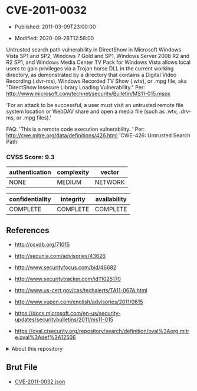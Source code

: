 # CVE-2011-0032

- Published: 2011-03-09T23:00:00

- Modified: 2020-09-28T12:58:00

Untrusted search path vulnerability in DirectShow in Microsoft Windows Vista SP1 and SP2, Windows 7 Gold and SP1, Windows Server 2008 R2 and R2 SP1, and Windows Media Center TV Pack for Windows Vista allows local users to gain privileges via a Trojan horse DLL in the current working directory, as demonstrated by a directory that contains a Digital Video Recording (.dvr-ms), Windows Recorded TV Show (.wtv), or .mpg file, aka "DirectShow Insecure Library Loading Vulnerability." Per: http://www.microsoft.com/technet/security/Bulletin/MS11-015.mspx

'For an attack to be successful, a user must visit an untrusted remote file system location or WebDAV share and open a media file (such as .wtv, .drv-ms, or .mpg files).'

FAQ: 'This is a remote code execution vulnerability. ' Per: http://cwe.mitre.org/data/definitions/426.html 
'CWE-426: Untrusted Search Path'

### CVSS Score: **9.3**

| authentication | complexity | vector |
| --- | --- | --- |
| NONE | MEDIUM | NETWORK |

| confidentiality | integrity | availability |
| --- | --- | --- |
| COMPLETE | COMPLETE | COMPLETE |

## References

* http://osvdb.org/71015

* http://secunia.com/advisories/43626

* http://www.securityfocus.com/bid/46682

* http://www.securitytracker.com/id?1025170

* http://www.us-cert.gov/cas/techalerts/TA11-067A.html

* http://www.vupen.com/english/advisories/2011/0615

* https://docs.microsoft.com/en-us/security-updates/securitybulletins/2011/ms11-015

* https://oval.cisecurity.org/repository/search/definition/oval%3Aorg.mitre.oval%3Adef%3A12506

<details>
<summary>About this repository</summary> 

  This repository is part of the project [Live Hack CVE](https://github.com/Live-Hack-CVE). Main website can be found [www.live-hack.org](https://www.live-hack.org) 
  
  Made by [Sn0wAlice](https://github.com/Sn0wAlice) for the people that care about security and need to have a feed of the latest CVEs. Hope you enjoy it, don't forget to star the repo and follow me on [Twitter](https://twitter.com/Sn0wAlice) and [Github](https://github.com/Sn0wAlice). And that is my [personnal website](https://www.alice-snow.me/)

  - [Home Page](https://github.com/Live-Hack-CVE)
  - [Framework](https://github.com/Live-Hack-CVE/cve-framework)
  - [CVE database](https://github.com/Live-Hack-CVE/full_database)
  - [Changelog](https://github.com/Live-Hack-CVE/Changelog)
</details>

## Brut File

* [CVE-2011-0032.json](https://raw.githubusercontent.com/Live-Hack-CVE/full_database/main/cves/2011/CVE-2011-0032.json)

